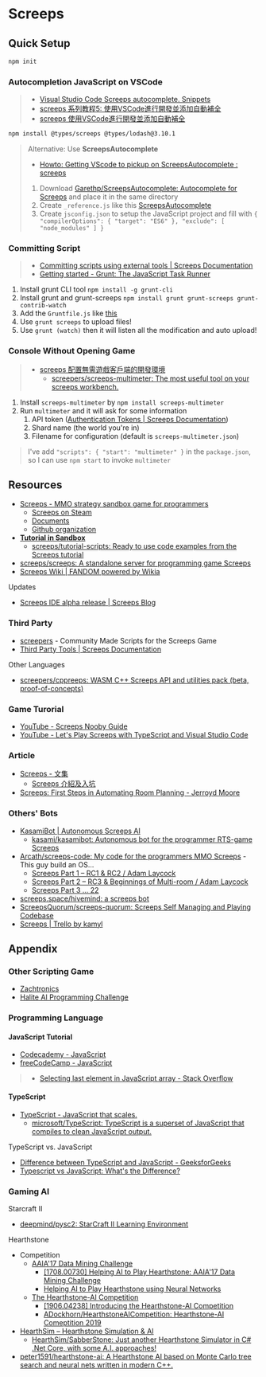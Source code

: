 # Screeps

## Quick Setup

```sh
npm init
```

### Autocompletion JavaScript on VSCode

> * [Visual Studio Code Screeps autocomplete. Snippets](https://gitlab.com/snippets/1722234)
> * [screeps 系列教程5: 使用VSCode進行開發並添加自動補全](https://www.bilibili.com/read/cv3672843/)
> * [screeps 使用VSCode進行開發並添加自動補全](https://www.twblogs.net/a/5d480d90bd9eee541c3026fe)

```sh
npm install @types/screeps @types/lodash@3.10.1
```

> Alternative: Use **ScreepsAutocomplete**
>
> * [Howto: Getting VScode to pickup on ScreepsAutocomplete : screeps](https://www.reddit.com/r/screeps/comments/6s8rwz/howto_getting_vscode_to_pickup_on/)
>
> 1. Download [Garethp/ScreepsAutocomplete: Autocomplete for Screeps](https://github.com/Garethp/ScreepsAutocomplete) and place it in the same directory
> 2. Create `_reference.js` like this [ScreepsAutocomplete](https://gist.github.com/quonic/d7a7d385c85846027a7ca3dd03a0e985)
> 3. Create `jsconfig.json` to setup the JavaScript project and fill with `{ "compilerOptions": { "target": "ES6" }, "exclude": [ "node_modules" ] }`

### Committing Script

> * [Committing scripts using external tools | Screeps Documentation](https://docs.screeps.com/commit.html)
> * [Getting started - Grunt: The JavaScript Task Runner](https://gruntjs.com/getting-started#working-with-an-existing-grunt-project)

1. Install grunt CLI tool `npm install -g grunt-cli`
2. Install grunt and grunt-screeps `npm install grunt grunt-screeps grunt-contrib-watch`
3. Add the `Gruntfile.js` like [this](ExampleGruntfile.js)
4. Use `grunt screeps` to upload files!
5. Use `grunt (watch)` then it will listen all the modification and auto upload!

### Console Without Opening Game

> * [screeps 配置無需遊戲客戶端的開發環境](https://www.jianshu.com/p/ecfe39853306)
>   * [screepers/screeps-multimeter: The most useful tool on your screeps workbench.](https://github.com/screepers/screeps-multimeter)

1. Install `screeps-multimeter` by `npm install screeps-multimeter`
2. Run `multimeter` and it will ask for some information
   1. API token ([Authentication Tokens | Screeps Documentation](https://docs.screeps.com/auth-tokens.html))
   2. Shard name (the world you're in)
   3. Filename for configuration (default is `screeps-multimeter.json`)

> I've add `"scripts": { "start": "multimeter" }` in the `package.json`, so I can use `npm start` to invoke `multimeter`

## Resources

* [Screeps - MMO strategy sandbox game for programmers](https://screeps.com/)
  * [Screeps on Steam](https://store.steampowered.com/app/464350/Screeps/)
  * [Documents](https://docs.screeps.com/)
  * [Github organization](https://github.com/screeps)
* [**Tutorial in Sandbox**](https://screeps.com/a/#!/sim/tutorial)
  * [screeps/tutorial-scripts: Ready to use code examples from the Screeps tutorial](https://github.com/screeps/tutorial-scripts)
* [screeps/screeps: A standalone server for programming game Screeps](https://github.com/screeps/screeps)
* [Screeps Wiki | FANDOM powered by Wikia](https://screeps.fandom.com/wiki/Screeps_Wiki)

Updates

* [Screeps IDE alpha release | Screeps Blog](https://blog.screeps.com/2019/08/ide/)

### Third Party

* [screepers](https://github.com/screepers) - Community Made Scripts for the Screeps Game
* [Third Party Tools | Screeps Documentation](https://docs.screeps.com/third-party.html)

Other Languages

* [screepers/cppreeps: WASM C++ Screeps API and utilities pack (beta, proof-of-concepts)](https://github.com/screepers/cppreeps)

### Game Turorial

* [YouTube - Screeps Nooby Guide](https://www.youtube.com/playlist?list=PL0EZQ169YGlor5rzeJEYYPE3tGYT2zGT2)
* [YouTube - Let's Play Screeps with TypeScript and Visual Studio Code](https://www.youtube.com/playlist?list=PLCRhjmqETCePxmtB2mKScrJB_SCAI6jqw)

### Article

* [Screeps - 文集](https://www.jianshu.com/nb/38374718)
  * [Screeps 介紹及入坑](https://www.jianshu.com/p/da5ffe2c22ee)
* [Screeps: First Steps in Automating Room Planning - Jerroyd Moore](http://www.jerroydmoore.com/blog/screeps-first-steps-in-automating-room-planning)

### Others' Bots

* [KasamiBot | Autonomous Screeps AI](https://kasami.github.io/kasamibot/features.html)
  * [kasami/kasamibot: Autonomous bot for the programmer RTS-game Screeps](https://github.com/kasami/kasamibot)
* [Arcath/screeps-code: My code for the programmers MMO Screeps](https://github.com/Arcath/screeps-code/tree/master) - This guy build an OS...
  * [Screeps Part 1 – RC1 & RC2 / Adam Laycock](https://www.arcath.net/2016/11/screeps-part-1-rc1-rc2/)
  * [Screeps Part 2 – RC3 & Beginnings of Multi-room / Adam Laycock](https://www.arcath.net/2016/11/screeps-part-2-rc3)
  * [Screeps Part 3 ... 22](https://www.arcath.net/articles/screeps)
* [screeps.space/hivemind: a screeps bot](https://git.estate/screeps.space/hivemind)
* [ScreepsQuorum/screeps-quorum: Screeps Self Managing and Playing Codebase](https://github.com/ScreepsQuorum/screeps-quorum)
* [Screeps | Trello by kamyl](https://trello.com/b/y6cLhk5L/screeps)

## Appendix

### Other Scripting Game

* [Zachtronics](http://www.zachtronics.com/)
* [Halite AI Programming Challenge](https://www.halite.io/)

### Programming Language

#### JavaScript Tutorial

* [Codecademy - JavaScript](https://www.codecademy.com/learn/introduction-to-javascript)
* [freeCodeCamp - JavaScript](https://learn.freecodecamp.org/javascript-algorithms-and-data-structures/basic-javascript)

> * [Selecting last element in JavaScript array - Stack Overflow](https://stackoverflow.com/questions/9050345/selecting-last-element-in-javascript-array)

#### TypeScript

* [TypeScript - JavaScript that scales.](https://www.typescriptlang.org/)
  * [microsoft/TypeScript: TypeScript is a superset of JavaScript that compiles to clean JavaScript output.](https://github.com/microsoft/TypeScript)

TypeScript vs. JavaScript

* [Difference between TypeScript and JavaScript - GeeksforGeeks](https://www.geeksforgeeks.org/difference-between-typescript-and-javascript/)
* [Typescript vs JavaScript: What's the Difference?](https://www.guru99.com/typescript-vs-javascript.html)

### Gaming AI

Starcraft II

* [deepmind/pysc2: StarCraft II Learning Environment](https://github.com/deepmind/pysc2)

Hearthstone

* Competition
  * [AAIA'17 Data Mining Challenge](https://knowledgepit.ml/aaia17-data-mining-challenge/)
    * [[1708.00730] Helping AI to Play Hearthstone: AAIA'17 Data Mining Challenge](https://arxiv.org/abs/1708.00730)
    * [Helping AI to Play Hearthstone using Neural Networks](https://annals-csis.org/Volume_11/drp/pdf/561.pdf)
  * [The Hearthstone-AI Competition](https://dockhorn.antares.uberspace.de/wordpress/)
    * [[1906.04238] Introducing the Hearthstone-AI Competition](https://arxiv.org/abs/1906.04238)
    * [ADockhorn/HearthstoneAICompetition: Hearthstone-AI Comeptition 2019](https://github.com/ADockhorn/HearthstoneAICompetition)
* [HearthSim – Hearthstone Simulation & AI](https://hearthsim.info/)
  * [HearthSim/SabberStone: Just another Hearthstone Simulator in C# .Net Core, with some A.I. approaches!](https://github.com/HearthSim/SabberStone)
* [peter1591/hearthstone-ai: A Hearthstone AI based on Monte Carlo tree search and neural nets written in modern C++.](https://github.com/peter1591/hearthstone-ai)
